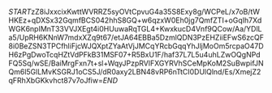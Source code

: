 $START$zZ8iJxxcixKwttWVRRZ5syOVtCpvuG4a35S8Exy8g/WCPeL/x7oB/tWHKEz+qDXSx32GqmfBCS042hhS8GQ+w6qzxW0Eh0jg7QmfZTI+oGqIh7XdWGK6npIMnT33VVJXEgt4i0HUuwaRqTGL4+KwxkucD4Vnf9QCow/Aa/YDlLa5/UpRH6KNnW7mdxXZq9t67/etJA64EBBa5DzmlQDN3PzEHZiiEFwS6zcQF8i0BeZSN3TPCfhliFjcWJQXptZYaAtVjJMCqYRcbGqqYhJljMoOm5rcpaO47DH6zPgDwoTcqHZtVdPFkB31MSF07+R5BxU1F/haf37L7L5u4uhLZwOQgNPdFQ5Sq/wSE/BaiMrgFxn7t+sl+WqyJPzpRVlFXGYRVhSCeMpKoM2SuBwpifJNQm6l5GlLMvKSGRJ1oCS5J/dR0axy2LBN48vRP6nTtCI0DUlQlnd/Es/XmejZ2qFRhXbGKkvhct87v7oJfiw=$END$